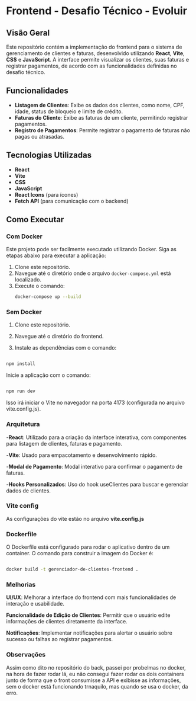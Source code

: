 # Frontend - Desafio Técnico - Evoluir

## Visão Geral

Este repositório contém a implementação do frontend para o sistema de gerenciamento de clientes e faturas, desenvolvido utilizando **React**, **Vite**, **CSS** e **JavaScript**. A interface permite visualizar os clientes, suas faturas e registrar pagamentos, de acordo com as funcionalidades definidas no desafio técnico.

## Funcionalidades

- **Listagem de Clientes**: Exibe os dados dos clientes, como nome, CPF, idade, status de bloqueio e limite de crédito.
- **Faturas do Cliente**: Exibe as faturas de um cliente, permitindo registrar pagamentos.
- **Registro de Pagamentos**: Permite registrar o pagamento de faturas não pagas ou atrasadas.

## Tecnologias Utilizadas

- **React**
- **Vite**
- **CSS**
- **JavaScript**
- **React Icons** (para ícones)
- **Fetch API** (para comunicação com o backend)

## Como Executar

### Com Docker

Este projeto pode ser facilmente executado utilizando Docker. Siga as etapas abaixo para executar a aplicação:

1. Clone este repositório.
2. Navegue até o diretório onde o arquivo `docker-compose.yml` está localizado.
3. Execute o comando:
   ```bash
   docker-compose up --build

### Sem Docker

1. Clone este repositório.

2. Navegue até o diretório do frontend.

3. Instale as dependências com o comando:
```bash

npm install

```
Inicie a aplicação com o comando:

```bash

npm run dev

```
Isso irá iniciar o Vite no navegador na porta 4173 (configurada no arquivo vite.config.js).

### Arquitetura

-**React**: Utilizado para a criação da interface interativa, com componentes para listagem de clientes, faturas e pagamento.

-**Vite**: Usado para empacotamento e desenvolvimento rápido.

-**Modal de Pagamento**: Modal interativo para confirmar o pagamento de faturas.

-**Hooks Personalizados**: Uso do hook useClientes para buscar e gerenciar dados de clientes.

### Vite config

As configurações do vite estão no arquivo **vite.config.js**

### Dockerfile

O Dockerfile está configurado para rodar o aplicativo dentro de um container. O comando para construir a imagem do Docker é:

```bash

docker build -t gerenciador-de-clientes-frontend .

```
### Melhorias

**UI/UX**: Melhorar a interface do frontend com mais funcionalidades de interação e usabilidade.

**Funcionalidade de Edição de Clientes**: Permitir que o usuário edite informações de clientes diretamente da interface.

**Notificações**: Implementar notificações para alertar o usuário sobre sucesso ou falhas ao registrar pagamentos.


### Observações

Assim como dito no repositório do back, passei por probelmas no docker, na hora de fazer rodar lá, eu não consegui fazer rodar os dois containers junto de forma que o front consumisse a API e exibisse as informações, sem o docker está funcionando trnaquilo, mas quando se usa o docker, da erro.
